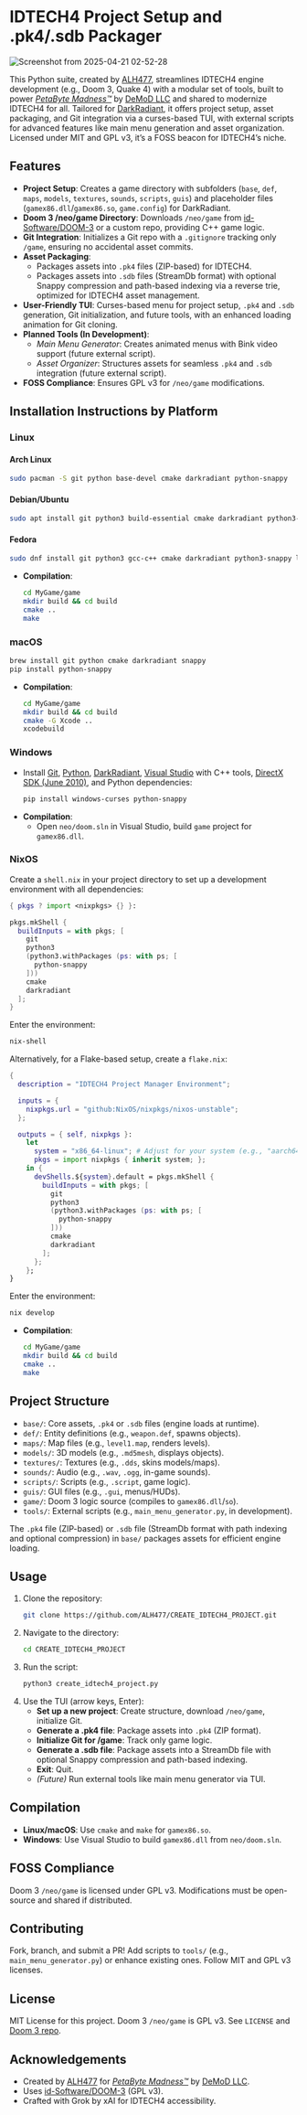 # IDTECH4 Project Setup and .pk4/.sdb Packager
![Screenshot from 2025-04-21 02-52-28](https://github.com/user-attachments/assets/ba10b13a-86ba-4544-87be-f42365e3a7da)

This Python suite, created by [ALH477](https://x.com/demodllc), streamlines IDTECH4 engine development (e.g., Doom 3, Quake 4) with a modular set of tools, built to power [*PetaByte Madness™*](https://demod.ltd/petabytemadness.html) by [DeMoD LLC](https://demod.ltd) and shared to modernize IDTECH4 for all. Tailored for [DarkRadiant](https://www.darkradiant.net/), it offers project setup, asset packaging, and Git integration via a curses-based TUI, with external scripts for advanced features like main menu generation and asset organization. Licensed under MIT and GPL v3, it’s a FOSS beacon for IDTECH4’s niche.

## Features
- **Project Setup**: Creates a game directory with subfolders (`base`, `def`, `maps`, `models`, `textures`, `sounds`, `scripts`, `guis`) and placeholder files (`gamex86.dll`/`gamex86.so`, `game.config`) for DarkRadiant.
- **Doom 3 /neo/game Directory**: Downloads `/neo/game` from [id-Software/DOOM-3](https://github.com/id-Software/DOOM-3) or a custom repo, providing C++ game logic.
- **Git Integration**: Initializes a Git repo with a `.gitignore` tracking only `/game`, ensuring no accidental asset commits.
- **Asset Packaging**:
  - Packages assets into `.pk4` files (ZIP-based) for IDTECH4.
  - Packages assets into `.sdb` files (StreamDb format) with optional Snappy compression and path-based indexing via a reverse trie, optimized for IDTECH4 asset management.
- **User-Friendly TUI**: Curses-based menu for project setup, `.pk4` and `.sdb` generation, Git initialization, and future tools, with an enhanced loading animation for Git cloning.
- **Planned Tools (In Development)**:
  - *Main Menu Generator*: Creates animated menus with Bink video support (future external script).
  - *Asset Organizer*: Structures assets for seamless `.pk4` and `.sdb` integration (future external script).
- **FOSS Compliance**: Ensures GPL v3 for `/neo/game` modifications.

## Installation Instructions by Platform

### Linux
#### Arch Linux
```bash
sudo pacman -S git python base-devel cmake darkradiant python-snappy
```

#### Debian/Ubuntu
```bash
sudo apt install git python3 build-essential cmake darkradiant python3-snappy libsnappy-dev
```

#### Fedora
```bash
sudo dnf install git python3 gcc-c++ cmake darkradiant python3-snappy libsnappy-devel
```

- **Compilation**:
  ```bash
  cd MyGame/game
  mkdir build && cd build
  cmake ..
  make
  ```

### macOS
```bash
brew install git python cmake darkradiant snappy
pip install python-snappy
```
- **Compilation**:
  ```bash
  cd MyGame/game
  mkdir build && cd build
  cmake -G Xcode ..
  xcodebuild
  ```

### Windows
- Install [Git](https://git-scm.com/download/win), [Python](https://www.python.org/downloads/windows/), [DarkRadiant](https://www.darkradiant.net/), [Visual Studio](https://visualstudio.microsoft.com/) with C++ tools, [DirectX SDK (June 2010)](https://www.microsoft.com/en-us/download/details.aspx?id=6812), and Python dependencies:
  ```bash
  pip install windows-curses python-snappy
  ```
- **Compilation**:
  - Open `neo/doom.sln` in Visual Studio, build `game` project for `gamex86.dll`.

### NixOS
Create a `shell.nix` in your project directory to set up a development environment with all dependencies:
```nix
{ pkgs ? import <nixpkgs> {} }:

pkgs.mkShell {
  buildInputs = with pkgs; [
    git
    python3
    (python3.withPackages (ps: with ps; [
      python-snappy
    ]))
    cmake
    darkradiant
  ];
}
```

Enter the environment:
```bash
nix-shell
```

Alternatively, for a Flake-based setup, create a `flake.nix`:
```nix
{
  description = "IDTECH4 Project Manager Environment";

  inputs = {
    nixpkgs.url = "github:NixOS/nixpkgs/nixos-unstable";
  };

  outputs = { self, nixpkgs }:
    let
      system = "x86_64-linux"; # Adjust for your system (e.g., "aarch64-darwin")
      pkgs = import nixpkgs { inherit system; };
    in {
      devShells.${system}.default = pkgs.mkShell {
        buildInputs = with pkgs; [
          git
          python3
          (python3.withPackages (ps: with ps; [
            python-snappy
          ]))
          cmake
          darkradiant
        ];
      };
    };
}
```

Enter the environment:
```bash
nix develop
```

- **Compilation**:
  ```bash
  cd MyGame/game
  mkdir build && cd build
  cmake ..
  make
  ```

## Project Structure
- `base/`: Core assets, `.pk4` or `.sdb` files (engine loads at runtime).
- `def/`: Entity definitions (e.g., `weapon.def`, spawns objects).
- `maps/`: Map files (e.g., `level1.map`, renders levels).
- `models/`: 3D models (e.g., `.md5mesh`, displays objects).
- `textures/`: Textures (e.g., `.dds`, skins models/maps).
- `sounds/`: Audio (e.g., `.wav`, `.ogg`, in-game sounds).
- `scripts/`: Scripts (e.g., `.script`, game logic).
- `guis/`: GUI files (e.g., `.gui`, menus/HUDs).
- `game/`: Doom 3 logic source (compiles to `gamex86.dll`/`so`).
- `tools/`: External scripts (e.g., `main_menu_generator.py`, in development).

The `.pk4` file (ZIP-based) or `.sdb` file (StreamDb format with path indexing and optional compression) in `base/` packages assets for efficient engine loading.

## Usage
1. Clone the repository:
   ```bash
   git clone https://github.com/ALH477/CREATE_IDTECH4_PROJECT.git
   ```
2. Navigate to the directory:
   ```bash
   cd CREATE_IDTECH4_PROJECT
   ```
3. Run the script:
   ```bash
   python3 create_idtech4_project.py
   ```
4. Use the TUI (arrow keys, Enter):
   - **Set up a new project**: Create structure, download `/neo/game`, initialize Git.
   - **Generate a .pk4 file**: Package assets into `.pk4` (ZIP format).
   - **Initialize Git for /game**: Track only game logic.
   - **Generate a .sdb file**: Package assets into a StreamDb file with optional Snappy compression and path-based indexing.
   - **Exit**: Quit.
   - *(Future)* Run external tools like main menu generator via TUI.

## Compilation
- **Linux/macOS**: Use `cmake` and `make` for `gamex86.so`.
- **Windows**: Use Visual Studio to build `gamex86.dll` from `neo/doom.sln`.

## FOSS Compliance
Doom 3 `/neo/game` is licensed under GPL v3. Modifications must be open-source and shared if distributed.

## Contributing
Fork, branch, and submit a PR! Add scripts to `tools/` (e.g., `main_menu_generator.py`) or enhance existing ones. Follow MIT and GPL v3 licenses.

## License
MIT License for this project. Doom 3 `/neo/game` is GPL v3. See `LICENSE` and [Doom 3 repo](https://github.com/id-Software/DOOM-3).

## Acknowledgements
- Created by [ALH477](https://github.com/ALH477) for [*PetaByte Madness™*](https://demod.ltd/petabytemadness.html) by [DeMoD LLC](https://demod.ltd).
- Uses [id-Software/DOOM-3](https://github.com/id-Software/DOOM-3) (GPL v3).
- Crafted with Grok by xAI for IDTECH4 accessibility.
